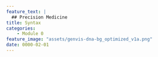 ```yaml
---
feature_text: |
  ## Precision Medicine
title: Syntax
categories:
    - Module 0
feature_image: "assets/genvis-dna-bg_optimized_v1a.png"
date: 0000-02-01
---
```

